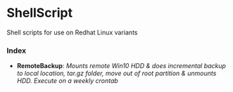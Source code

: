 # ShellScript
Shell scripts for use on Redhat Linux variants

### Index
- **RemoteBackup**: *Mounts remote Win10 HDD & does incremental backup to local location, tar.gz folder, move out of root partition & unmounts HDD. Execute on a weekly crontab*
